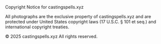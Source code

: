 Copyright Notice for castingspells.xyz

All photographs are the exclusive property of castingspells.xyz and are protected under United States copyright laws (17 U.S.C. § 101 et seq.) and international copyright treaties.

© 2025 castingspells.xyz All rights reserved.
